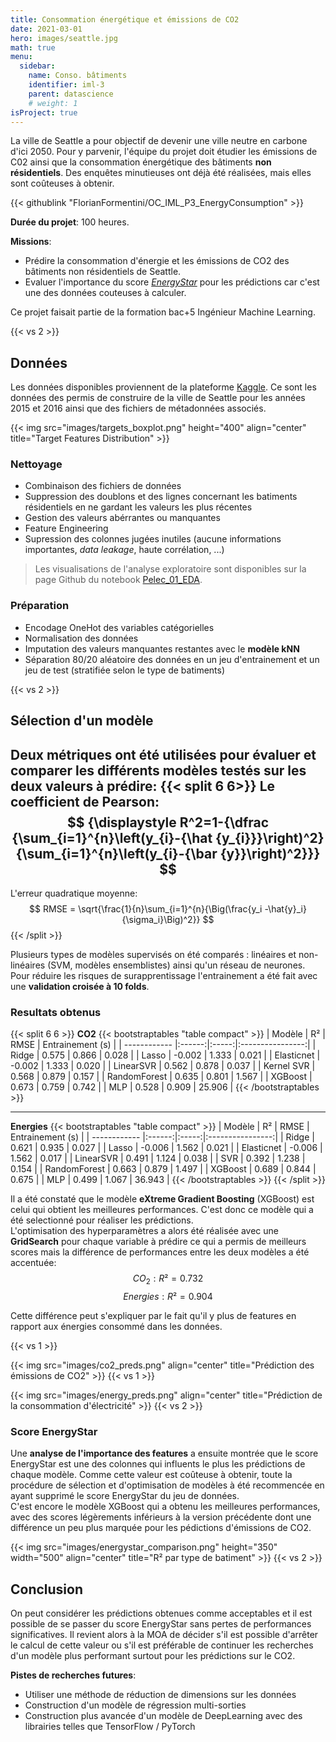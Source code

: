 ```yaml
---
title: Consommation énergétique et émissions de CO2
date: 2021-03-01
hero: images/seattle.jpg
math: true
menu:
  sidebar:
    name: Conso. bâtiments 
    identifier: iml-3
    parent: datascience
    # weight: 1
isProject: true
---
```


La ville de Seattle a pour objectif de devenir une ville neutre en carbone d'ici 2050. Pour y parvenir, l'équipe du projet doit étudier les émissions de C02 ainsi que la consommation énergétique des bâtiments **non résidentiels**. Des enquêtes minutieuses ont déjà été réalisées, mais elles sont coûteuses à obtenir.

{{< githublink "FlorianFormentini/OC_IML_P3_EnergyConsumption" >}}

**Durée du projet**: 100 heures.

**Missions**:
- Prédire la consommation d'énergie et les émissions de CO2 des bâtiments non résidentiels de Seattle.
- Evaluer l'importance du score [*EnergyStar*](https://www.energystar.gov/buildings/facility-owners-and-managers/existing-buildings/use-portfolio-manager/interpret-your-results/what) pour les prédictions car c'est une des données couteuses à calculer. 

Ce projet faisait partie de la formation bac+5 Ingénieur Machine Learning.

{{< vs 2 >}}

## Données
Les données disponibles proviennent de la plateforme [Kaggle](https://www.kaggle.com/city-of-seattle/sea-building-energy-benchmarking#2015-building-energy-benchmarking.csv). Ce sont les données des permis de construire de la ville de Seattle pour les années 2015 et 2016 ainsi que des fichiers de métadonnées associés.

{{< img src="images/targets_boxplot.png" height="400" align="center" title="Target Features Distribution" >}}

### Nettoyage

- Combinaison des fichiers de données
- Suppression des doublons et des lignes concernant les batiments résidentiels en ne gardant les valeurs les plus récentes
- Gestion des valeurs abérrantes ou manquantes
- Feature Engineering
- Supression des colonnes jugées inutiles (aucune informations importantes, *data leakage*, haute corrélation, ...)

> Les visualisations de l'analyse exploratoire sont disponibles sur la page Github du notebook [Pelec_01_EDA](https://github.com/FlorianFormentini/OC_IML_P3_EnergyConsumption/blob/master/Pelec_01_EDA.ipynb).

### Préparation

- Encodage OneHot des variables catégorielles
- Normalisation des données
- Imputation des valeurs manquantes restantes avec le **modèle kNN**
- Séparation 80/20 aléatoire des données en un jeu d'entrainement et un jeu de test (stratifiée selon le type de batiments)

{{< vs 2 >}}

## Sélection d'un modèle
<!-- Plusieurs pistes ont été envisagées:  
1. Recherche d'un modèle de régression par type de prédiction à effectuer (CO2 / énergies)
2. Recherche d'un modèle de régression multi-sorties -->

Deux métriques ont été utilisées pour évaluer et comparer les différents modèles testés sur les deux valeurs à prédire:
{{< split 6 6>}}
Le coefficient de Pearson:  
$$ {\displaystyle R^2=1-{\dfrac {\sum_{i=1}^{n}\left(y_{i}-{\hat {y_{i}}}\right)^2}{\sum_{i=1}^{n}\left(y_{i}-{\bar {y}}\right)^2}}} $$
---
L'erreur quadratique moyenne:  
$$  RMSE = \sqrt{\frac{1}{n}\sum_{i=1}^{n}{\Big(\frac{y_i -\hat{y}_i}{\sigma_i}\Big)^2}} $$
{{< /split >}}

Plusieurs types de modèles supervisés on été comparés : linéaires et non-linéaires (SVM, modèles ensemblistes) ainsi qu'un réseau de neurones.  
Pour réduire les risques de surapprentissage l'entrainement a été fait avec une **validation croisée à 10 folds**.

### Resultats obtenus

{{< split 6 6 >}}
**CO2**
{{< bootstraptables "table compact" >}}
| Modèle       | R²     | RMSE  | Entrainement (s) |
| ------------ |:------:|:-----:|:----------------:|
| Ridge        | 0.575  | 0.866 | 0.028            |
| Lasso        | -0.002 | 1.333 | 0.021            |
| Elasticnet   | -0.002 | 1.333 | 0.020            |
| LinearSVR    | 0.562  | 0.878 | 0.037            |
| Kernel SVR   | 0.568  | 0.879 | 0.157            |
| RandomForest | 0.635  | 0.801 | 1.567            |
| XGBoost      | 0.673  | 0.759 | 0.742	           |
| MLP          | 0.528  | 0.909 | 25.906           |
{{< /bootstraptables >}}

---
**Energies**
{{< bootstraptables "table compact" >}}
| Modèle       | R²     | RMSE  | Entrainement (s) |
| ------------ |:------:|:-----:|:----------------:|
| Ridge        | 0.621  | 0.935 | 0.027            |
| Lasso        | -0.006 | 1.562 | 0.021            |
| Elasticnet   | -0.006 | 1.562 | 0.017            |
| LinearSVR    | 0.491  | 1.124 | 0.038            |
| SVR          | 0.392  | 1.238 | 0.154            |
| RandomForest | 0.663  | 0.879 | 1.497            |
| XGBoost      | 0.689  | 0.844 | 0.675            |
| MLP          | 0.499  | 1.067 | 36.943           |
{{< /bootstraptables >}}
{{< /split >}}

Il a été constaté que le modèle **eXtreme Gradient Boosting** (XGBoost) est celui qui obtient les meilleures performances. C'est donc ce modèle qui a été selectionné pour réaliser les prédictions.  
L'optimisation des hyperparamètres a alors été réalisée avec une **GridSearch** pour chaque variable à prédire ce qui a permis de meilleurs scores mais la différence de performances entre les deux modèles a été accentuée:
$$CO_2: R²=0.732$$
$$Energies: R²=0.904$$

Cette différence peut s'expliquer par le fait qu'il y plus de features en rapport aux énergies consommé dans les données.

{{< vs 1 >}}

{{< img src="images/co2_preds.png" align="center" title="Prédiction des émissions de CO2" >}}
{{< vs 1 >}}

{{< img src="images/energy_preds.png" align="center" title="Prédiction de la consommation d'électricité" >}}
{{< vs 2 >}}

### Score EnergyStar

Une **analyse de l'importance des features** a ensuite montrée que le score EnergyStar est une des colonnes qui influents le plus les prédictions de chaque modèle. Comme cette valeur est coûteuse à obtenir, toute la procédure de sélection et d'optimisation de modèles à été recommencée en ayant supprimé le score EnergyStar du jeu de données.  
C'est encore le modèle XGBoost qui a obtenu les meilleures performances, avec des scores légèrements inférieurs à la version précédente  dont une différence un peu plus marquée pour les pédictions d'émissions de CO2.

{{< img src="images/energystar_comparison.png" height="350" width="500" align="center" title="R² par type de batiment" >}}
{{< vs 2 >}}

## Conclusion

On peut considérer les prédictions obtenues comme acceptables et il est possible de se passer du score EnergyStar sans pertes de performances significatives. Il revient alors à la MOA de décider s'il est possible d'arrêter le calcul de cette valeur ou s'il est préférable de continuer les recherches d'un modèle plus performant surtout pour les prédictions sur le CO2.

**Pistes de recherches futures**:
- Utiliser une méthode de réduction de dimensions sur les données
- Construction d'un modèle de régression multi-sorties
- Construction plus avancée d'un modèle de DeepLearning avec des librairies telles que TensorFlow / PyTorch
